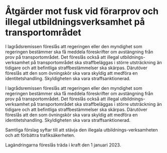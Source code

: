 # Åtgärder mot fusk vid förarprov och illegal utbildningsverksamhet på transportområdet

I lagrådsremissen föreslås att regeringen eller den myndighet som regeringen bestämmer ska få meddela föreskrifter om avstängning från prov på transportområdet. Det föreslås också att illegal utbildnings-verksamhet på transportområdet ska straffbeläggas i större utsträckning än tidigare och att befintliga straffbestämmelser ska skärpas. Därutöver föreslås att den som övningskör ska vara skyldig att medföra en identitetshandling. Skyldigheten ska vara straffsanktionerad.

I lagrådsremissen föreslås att regeringen eller den myndighet som regeringen bestämmer ska få meddela föreskrifter om avstängning från prov på transportområdet. Det föreslås också att illegal utbildnings-verksamhet på transportområdet ska straffbeläggas i större utsträckning än tidigare och att befintliga straffbestämmelser ska skärpas. Därutöver föreslås att den som övningskör ska vara skyldig att medföra en identitetshandling. Skyldigheten ska vara straffsanktionerad.

Samtliga förslag syftar till att stävja den illegala utbildnings-verksamheten och att förbättra trafiksäkerheten.

Lagändringarna föreslås träda i kraft den 1 januari 2023.

